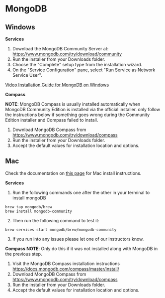 # MongoDB
## Windows
**Services**

1. Download the MongoDB Community Server at: https://www.mongodb.com/try/download/community
2. Run the installer from your Downloads folder.
3. Choose the "Complete" setup type from the installation wizard.
4. On the "Service Configuration" pane, select "Run Service as Network Service User".

[Video Installation Guide for MongoDB on Windows](https://www.loom.com/share/23f358e7221048748b433e4f5fd8c83a)

**Compass**

**NOTE**: MongoDB Compass is usually installed automatically when MongoDB Community Edition is installed via the official installer. only follow the instructions below if something goes wrong during the Community Edition installer and Compass failed to install.

1. Download MongoDB Compass from https://www.mongodb.com/try/download/compass
2. Run the installer from your Downloads folder.
3. Accept the default values for installation location and options.

## Mac
Check the documentation on [this page](https://docs.mongodb.com/manual/tutorial/install-mongodb-on-os-x/) for Mac install instructions.

**Services**
1. Run the following commands one after the other in your terminal to install mongoDB
```
brew tap mongodb/brew
brew install mongodb-community
```
2. Then run the following command to test it:

```
brew services start mongodb/brew/mongodb-community
```
3. If you run into any issues please let one of our instructors know.

**Compass**
**NOTE**: Only do this if it was not installed along with MongoDB in the previous step.

1. Visit the MongoDB Compass installation instructions https://docs.mongodb.com/compass/master/install/
2. Download MongoDB Compass from https://www.mongodb.com/try/download/compass
3. Run the installer from your Downloads folder.
4. Accept the default values for installation location and options.